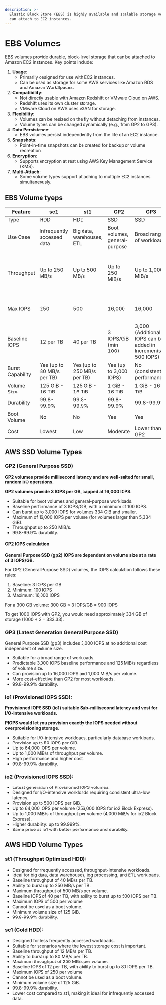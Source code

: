 ```yaml
---
description: >-
  Elastic Block Store (EBS) is highly available and scalable storage volumes you
  can attach to EC2 instances.
---
```


# EBS Volumes

EBS volumes provide durable, block-level storage that can be attached to Amazon EC2 instances. Key points include:

1. **Usage**:
   * Primarily designed for use with EC2 instances.
   * Can be used as storage for some AWS services like Amazon RDS and Amazon WorkSpaces.
2. **Compatibility**:
   * Not directly usable with Amazon Redshift or VMware Cloud on AWS.
   * Redshift uses its own cluster storage.
   * VMware Cloud on AWS uses vSAN for storage.
3. **Flexibility**:
   * Volumes can be resized on the fly without detaching from instances.
   * Volume types can be changed dynamically (e.g., from GP2 to GP3).
4. **Data Persistence**:
   * EBS volumes persist independently from the life of an EC2 instance.
5. **Snapshots**:
   * Point-in-time snapshots can be created for backup or volume recreation.
6. **Encryption**:
   * Supports encryption at rest using AWS Key Management Service (KMS).
7. **Multi-Attach**:
   * Some volume types support attaching to multiple EC2 instances simultaneously.

## EBS Volume tyeps

| Feature          | sc1                        | st1                         | GP2                           | GP3                                                            | io1                             | io2                                               |
| ---------------- | -------------------------- | --------------------------- | ----------------------------- | -------------------------------------------------------------- | ------------------------------- | ------------------------------------------------- |
| Type             | HDD                        | HDD                         | SSD                           | SSD                                                            | SSD                             | SSD                                               |
| Use Case         | Infrequently accessed data | Big data, warehouses, ETL   | Boot volumes, general-purpose | Broad range of workloads                                       | I/O-intensive, databases        | I/O-intensive, ultra-low latency                  |
| Throughput       | Up to 250 MB/s             | Up to 500 MB/s              | Up to 250 MiB/s               | Up to 1,000 MiB/s                                              | Up to 1,000 MiB/s               | Up to 1,000 MiB/s (4,000 MiB/s for Block Express) |
| Max IOPS         | 250                        | 500                         | 16,000                        | 16,000                                                         | 64,000                          | 64,000 (256,000 for Block Express)                |
| Baseline IOPS    | 12 per TB                  | 40 per TB                   | 3 IOPS/GiB (min 100)          | 3,000 (Additional IOPS can be added in increments of 500 IOPS) | Provisioned (up to 50 IOPS/GiB) | Provisioned (up to 500 IOPS/GiB)                  |
| Burst Capability | Yes (up to 80 MB/s per TB) | Yes (up to 250 MB/s per TB) | Yes (up to 3,000 IOPS)        | No (consistent performance)                                    | No                              | No                                                |
| Volume Size      | 125 GiB - 16 TiB           | 125 GiB - 16 TiB            | 1 GiB - 16 TiB                | 1 GiB - 16 TiB                                                 | 4 GiB - 16 TiB                  | 4 GiB - 16 TiB                                    |
| Durability       | 99.8-99.9%                 | 99.8-99.9%                  | 99.8-99.9%                    | 99.8-99.9%                                                     | 99.8-99.9%                      | Up to 99.999%                                     |
| Boot Volume      | No                         | No                          | Yes                           | Yes                                                            | Yes                             | Yes                                               |
| Cost             | Lowest                     | Low                         | Moderate                      | Lower than GP2                                                 | High                            | Same as io1                                       |

## AWS SSD Volume Types

### GP2 (General Purpose SSD)

**GP2 volumes provide millisecond latency and are well-suited for small, random I/O operations.**

**GP2 volumes provide 3 IOPS per GB, capped at 16,000 IOPS.**

* Suitable for boot volumes and general-purpose workloads.
* Baseline performance of 3 IOPS/GiB, with a minimum of 100 IOPS.
* Can burst up to 3,000 IOPS for volumes 334 GiB and smaller.
* Maximum of 16,000 IOPS per volume (for volumes larger than 5,334 GiB).
* Throughput up to 250 MiB/s.
* 99.8-99.9% durability.

#### GP2 IOPS calculation

**General Purpose SSD (gp2) IOPS are dependent on volume size at a rate of 3 IOPS/GB.**

For GP2 (General Purpose SSD) volumes, the IOPS calculation follows these rules:

1. Baseline: 3 IOPS per GB
2. Minimum: 100 IOPS
3. Maximum: 16,000 IOPS

For a 300 GB volume: 300 GB × 3 IOPS/GB = 900 IOPS

To get 1000 IOPS with GP2, you would need approximately 334 GB of storage (1000 ÷ 3 = 333.33).



### GP3 (Latest Generation General Purpose SSD)

General Purpose SSD (gp3) includes 3,000 IOPS at no additional cost independent of volume size.

* Suitable for a broad range of workloads.
* Predictable 3,000 IOPS baseline performance and 125 MiB/s regardless of volume size.
* Can provision up to 16,000 IOPS and 1,000 MiB/s per volume.
* More cost-effective than GP2 for most workloads.
* 99.8-99.9% durability.

### io1 (Provisioned IOPS SSD):



**Provisioned IOPS SSD (io1) suitable Sub-millisecond latency and vest for I/O-intensive workloads.**

**PIOPS would let you provision exactly the IOPS needed without overprovisioning storage.**

* Suitable for I/O-intensive workloads, particularly database workloads.
* Provision up to 50 IOPS per GiB.
* Up to 64,000 IOPS per volume.
* Up to 1,000 MiB/s of throughput per volume.
* High performance and higher cost.
* 99.8-99.9% durability.

### io2 (Provisioned IOPS SSD):

* Latest generation of Provisioned IOPS volumes.
* Designed for I/O-intensive workloads requiring consistent ultra-low latency.
* Provision up to 500 IOPS per GiB.
* Up to 64,000 IOPS per volume (256,000 IOPS for io2 Block Express).
* Up to 1,000 MiB/s of throughput per volume (4,000 MiB/s for io2 Block Express).
* Higher durability: up to 99.999%.
* Same price as io1 with better performance and durability.

## AWS HDD Volume Types

### st1 (Throughput Optimized HDD):

* Designed for frequently accessed, throughput-intensive workloads.
* Ideal for big data, data warehouses, log processing, and ETL workloads.
* Baseline throughput of 40 MB/s per TB.
* Ability to burst up to 250 MB/s per TB.
* Maximum throughput of 500 MB/s per volume.
* Baseline IOPS of 40 per TB, with ability to burst up to 500 IOPS per TB.
* Maximum IOPS of 500 per volume.
* Cannot be used as a boot volume.
* Minimum volume size of 125 GiB.
* 99.8-99.9% durability.

### sc1 (Cold HDD):

* Designed for less frequently accessed workloads.
* Suitable for scenarios where the lowest storage cost is important.
* Baseline throughput of 12 MB/s per TB.
* Ability to burst up to 80 MB/s per TB.
* Maximum throughput of 250 MB/s per volume.
* Baseline IOPS of 12 per TB, with ability to burst up to 80 IOPS per TB.
* Maximum IOPS of 250 per volume.
* Cannot be used as a boot volume.
* Minimum volume size of 125 GiB.
* 99.8-99.9% durability.
* Lower cost compared to st1, making it ideal for infrequently accessed data.
